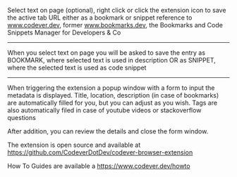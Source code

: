 Select text on page (optional), right click or click the extension icon to save the active tab URL either as a bookmark or snippet reference to www.codever.dev, former www.bookmarks.dev, the Bookmarks and Code Snippets Manager for Developers & Co

***
When you select text on page you will be asked to save the entry as BOOKMARK, where selected text is used in description OR as SNIPPET, where the selected text is used as code snippet
***

When triggering the extension a popup window with a form to input the metadata is displayed. Title, location, description (in case of bookmarks)  are automatically filled for you, but you can adjust as you wish. Tags are also automatically filed in case of youtube videos or stackoverflow questions

After addition, you can review the details and close the form window.

The extension is open source and available at https://github.com/CodeverDotDev/codever-browser-extension

How To Guides are available a https://www.codever.dev/howto
